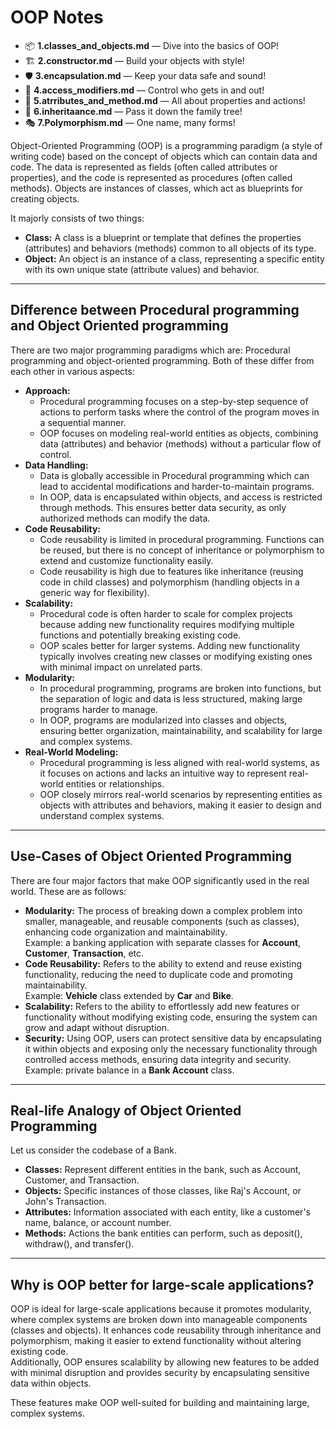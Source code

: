 # OOP Notes

- 📦 **1.classes_and_objects.md** — Dive into the basics of OOP!
- 🏗️ **2.constructor.md** — Build your objects with style!
- 🛡️ **3.encapsulation.md** — Keep your data safe and sound!
- 🚪 **4.access_modifiers.md** — Control who gets in and out!
- 📝 **5.atrributes_and_method.md** — All about properties and actions!
- 🧬 **6.inheritaance.md** — Pass it down the family tree!
- 🎭 **7.Polymorphism.md** — One name, many forms!

Object-Oriented Programming (OOP) is a programming paradigm (a style of writing code) based on the concept of objects which can contain data and code. The data is represented as fields (often called attributes or properties), and the code is represented as procedures (often called methods). Objects are instances of classes, which act as blueprints for creating objects.  
  
It majorly consists of two things:  

- **Class:** A class is a blueprint or template that defines the properties (attributes) and behaviors (methods) common to all objects of its type.
- **Object:** An object is an instance of a class, representing a specific entity with its own unique state (attribute values) and behavior.

---

## Difference between Procedural programming and Object Oriented programming

There are two major programming paradigms which are: Procedural programming and object-oriented programming. Both of these differ from each other in various aspects:

- **Approach:**
    - Procedural programming focuses on a step-by-step sequence of actions to perform tasks where the control of the program moves in a sequential manner.
    - OOP focuses on modeling real-world entities as objects, combining data (attributes) and behavior (methods) without a particular flow of control.
- **Data Handling:**
    - Data is globally accessible in Procedural programming which can lead to accidental modifications and harder-to-maintain programs.
    - In OOP, data is encapsulated within objects, and access is restricted through methods. This ensures better data security, as only authorized methods can modify the data.
- **Code Reusability:**
    - Code reusability is limited in procedural programming. Functions can be reused, but there is no concept of inheritance or polymorphism to extend and customize functionality easily.
    - Code reusability is high due to features like inheritance (reusing code in child classes) and polymorphism (handling objects in a generic way for flexibility).
- **Scalability:**
    - Procedural code is often harder to scale for complex projects because adding new functionality requires modifying multiple functions and potentially breaking existing code.
    - OOP scales better for larger systems. Adding new functionality typically involves creating new classes or modifying existing ones with minimal impact on unrelated parts.
- **Modularity:**
    - In procedural programming, programs are broken into functions, but the separation of logic and data is less structured, making large programs harder to manage.
    - In OOP, programs are modularized into classes and objects, ensuring better organization, maintainability, and scalability for large and complex systems.
- **Real-World Modeling:**
    - Procedural programming is less aligned with real-world systems, as it focuses on actions and lacks an intuitive way to represent real-world entities or relationships.
    - OOP closely mirrors real-world scenarios by representing entities as objects with attributes and behaviors, making it easier to design and understand complex systems.

---

## Use-Cases of Object Oriented Programming

There are four major factors that make OOP significantly used in the real world. These are as follows:

- **Modularity:** The process of breaking down a complex problem into smaller, manageable, and reusable components (such as classes), enhancing code organization and maintainability.  
    Example: a banking application with separate classes for **Account**, **Customer**, **Transaction**, etc.
- **Code Reusability:** Refers to the ability to extend and reuse existing functionality, reducing the need to duplicate code and promoting maintainability.  
    Example: **Vehicle** class extended by **Car** and **Bike**.
- **Scalability:** Refers to the ability to effortlessly add new features or functionality without modifying existing code, ensuring the system can grow and adapt without disruption.
- **Security:** Using OOP, users can protect sensitive data by encapsulating it within objects and exposing only the necessary functionality through controlled access methods, ensuring data integrity and security.  
    Example: private balance in a **Bank Account** class.

---


## Real-life Analogy of Object Oriented Programming

Let us consider the codebase of a Bank.

- **Classes:** Represent different entities in the bank, such as Account, Customer, and Transaction.
- **Objects:** Specific instances of those classes, like Raj's Account, or John's Transaction.
- **Attributes:** Information associated with each entity, like a customer's name, balance, or account number.
- **Methods:** Actions the bank entities can perform, such as deposit(), withdraw(), and transfer().


---

## Why is OOP better for large-scale applications?

OOP is ideal for large-scale applications because it promotes modularity, where complex systems are broken down into manageable components (classes and objects). It enhances code reusability through inheritance and polymorphism, making it easier to extend functionality without altering existing code.  
Additionally, OOP ensures scalability by allowing new features to be added with minimal disruption and provides security by encapsulating sensitive data within objects.  
  
These features make OOP well-suited for building and maintaining large, complex systems.





